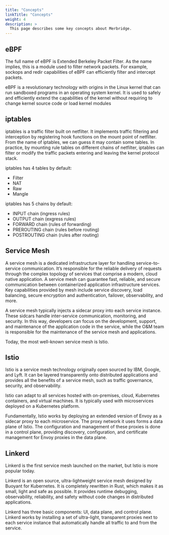 ```yaml
---
title: "Concepts"
linkTitle: "Concepts"
weight: 4
description: >
  This page describes some key concepts about Merbridge.
---
```


## eBPF

The full name of eBPF is Extended Berkeley Packet Filter. As the name implies, this is a module used to filter network packets. For example, sockops and redir capabilities of eBPF can efficiently filter and intercept packets.

eBPF is a revolutionary technology with origins in the Linux kernel that can run sandboxed programs in an operating system kernel. It is used to safely and efficiently extend the capabilities of the kernel without requiring to change kernel source code or load kernel modules

## iptables

iptables is a traffic filter built on netfilter. It implements traffic filtering and interception by registering hook functions on the mount point of netfilter. From the name of iptables, we can guess it may contain some tables. In practice, by mounting rule tables on different chains of netfilter, iptables can filter or modify the traffic packets entering and leaving the kernel protocol stack.

iptables has 4 tables by default:

- Filter
- NAT
- Raw
- Mangle

iptables has 5 chains by default:

- INPUT chain (ingress rules)
- OUTPUT chain (exgress rules)
- FORWARD chain (rules of forwarding)
- PREROUTING chain (rules before routing)
- POSTROUTING chain (rules after routing)

## Service Mesh

A service mesh is a dedicated infrastructure layer for handling service-to-service communication. It’s responsible for the reliable delivery of requests through the complex topology of services that comprise a modern, cloud native application. A service mesh can guarantee fast, reliable, and secure communication between containerized application infrastructure services. Key capabilities provided by mesh include service discovery, load balancing, secure encryption and authentication, failover, observability, and more.  

A service mesh typically injects a sidecar proxy into each service instance. These sidcars handle inter-service communication, monitoring, and security. In this way, developers can focus on the development, support, and maintenance of the application code in the service, while the O\&M team is responsible for the maintenance of the service mesh and applications. 

Today, the most well-known service mesh is Istio.

## Istio

Istio is a service mesh technology originally open sourced by IBM, Google, and Lyft. It can be layered transparently onto distributed applications and provides all the benefits of a service mesh, such as traffic governance, security, and observability.

Istio can adapt to all services hosted with on-premises, cloud, Kubernetes containers, and virtual machines. It is typically used with microservices deployed on a Kubernetes platform.

Fundamentally, Istio works by deploying an extended version of Envoy as a sidecar proxy to each microservice. The proxy network it uses forms a data plane of Istio. The configuration and management of these proxies is done in a control plane, providing discovery, configuration, and certificate management for Envoy proxies in the data plane.

## Linkerd

Linkerd is the first service mesh launched on the market, but Istio is more popular today.

Linkerd is an open source, ultra-lightweight service mesh designed by Buoyant for Kubernetes. It is completely rewritten in Rust, which makes it as small, light and safe as possible. It provides runtime debugging, observability, reliability, and safety without code changes in distributed applications.

Linkerd has three basic components: UI, data plane, and control plane. Linkerd works by installing a set of ultra-light, transparent proxies next to each service instance that automatically handle all traffic to and from the service.